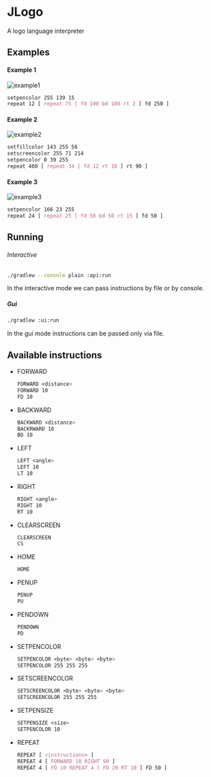 
# JLogo

A logo language interpreter


## Examples

#### Example 1
![example1]()
```css
setpencolor 255 139 15
repeat 12 [ repeat 75 [ fd 100 bd 100 rt 2 ] fd 250 ]
```
#### Example 2
![example2]()
```css
setfillcolor 143 255 58
setscreencolor 255 71 214
setpencolor 0 39 255
repeat 400 [ repeat 34 [ fd 12 rt 10 ] rt 90 ]
```

#### Example 3
![example3]()
```css
setpencolor 166 23 255
repeat 24 [ repeat 25 [ fd 50 bd 50 rt 15 ] fd 50 ]
```


## Running

###### Interactive
```bash
./gradlew --console plain :api:run
```
In the interactive mode we can pass instructions by file or by console.

##### Gui
```bash
./gradlew :ui:run
```
In the gui mode instructions can be passed only via file.
## Available instructions
- FORWARD
    ```css
    FORWARD <distance>
    FORWARD 10
    FD 10
    ```
- BACKWARD 
    ```css
    BACKWARD <distance>
    BACKRWARD 10
    BD 10
    ```
- LEFT
    ```css
    LEFT <angle>
    LEFT 10
    LT 10
    ```
- RIGHT
    ```css
    RIGHT <angle>
    RIGHT 10
    RT 10
    ```
- CLEARSCREEN
    ```css
    CLEARSCREEN
    CS
    ```
- HOME
    ```css
    HOME
    ```
- PENUP
    ```css
    PENUP
    PU
    ```
- PENDOWN
    ```css
    PENDOWN
    PD
    ```
- SETPENCOLOR
    ```css
    SETPENCOLOR <byte> <byte> <byte>
    SETPENCOLOR 255 255 255
    ```
- SETSCREENCOLOR
    ```css
    SETSCREENCOLOR <byte> <byte> <byte>
    SETSCREENCOLOR 255 255 255
    ```
- SETPENSIZE
    ```css
    SETPENSIZE <size>
    SETPENCOLOR 10
    ```
- REPEAT
    ```css
    REPEAT [ <instructions> ]
    REPEAT 4 [ FORWARD 10 RIGHT 90 ]
    REPEAT 4 [ FD 10 REPEAT 4 [ FD 20 RT 10 ] FD 50 ]
    ```

